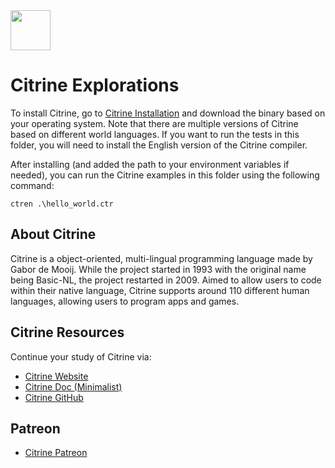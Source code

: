 <img src="https://raw.githubusercontent.com/rtoal/polyglot/master/docs/resources/citrine-logo-64.png" width="64" height="64">

# Citrine Explorations

To install Citrine, go to [Citrine Installation](https://citrine-lang.org/download.ctr) and download the binary based on your operating system. Note that there are multiple versions of Citrine based on different world languages. If you want to run the tests in this folder, you will need to install the English version of the Citrine compiler.

After installing (and added the path to your environment variables if needed), you can run the Citrine examples in this folder using the following command:

```
ctren .\hello_world.ctr
```

## About Citrine

Citrine is a object-oriented, multi-lingual programming language made by Gabor de Mooij. While the project started in 1993 with the original name being Basic-NL, the project restarted in 2009. Aimed to allow users to code within their native language, Citrine supports around 110 different human languages, allowing users to program apps and games.

## Citrine Resources

Continue your study of Citrine via:

- [Citrine Website](https://citrine-lang.org/)
- [Citrine Doc (Minimalist)](https://citrine-lang.org/docs/en/27c4553ad78ede1de736f6aa4b3bbf6e0dd05c24.html?v2023)
- [Citrine GitHub](https://github.com/gabordemooij/citrine)

## Patreon

- [Citrine Patreon](https://www.patreon.com/CitrineProgrammingLanguage)
